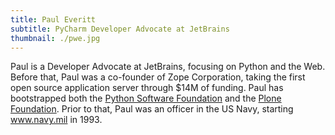 ```yaml
---
title: Paul Everitt
subtitle: PyCharm Developer Advocate at JetBrains
thumbnail: ./pwe.jpg
---
```


Paul is a Developer Advocate at JetBrains, focusing on Python and the Web. Before that, Paul
was a co-founder of Zope Corporation, taking the first open source
application server through $14M of funding. Paul has bootstrapped both
the [Python Software Foundation](https://www.python.org/psf/) and the [Plone Foundation](https://plone.org/foundation). Prior to that,
Paul was an officer in the US Navy, starting www.navy.mil in 1993.
